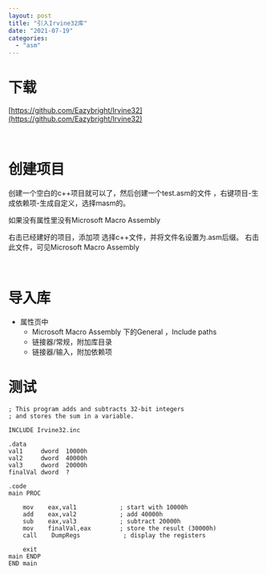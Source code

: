 ```yaml
---
layout: post
title: "引入Irvine32库"
date: "2021-07-19"
categories: 
  - "asm"
---
```


# 下载

[https://github.com/Eazybright/Irvine32](https://github.com/Eazybright/Irvine32)

 

# 创建项目

创建一个空白的c++项目就可以了，然后创建一个test.asm的文件 ，右键项目-生成依赖项-生成自定义，选择masm的。

如果没有属性里没有Microsoft Macro Assembly

右击已经建好的项目，添加项 选择c++文件，并将文件名设置为.asm后缀。 右击此文件，可见Microsoft Macro Assembly

 

# 导入库

- 属性页中
    - Microsoft Macro Assembly 下的General ，Include paths
    - 链接器/常规，附加库目录
    - 链接器/输入，附加依赖项

# 测试

```
; This program adds and subtracts 32-bit integers
; and stores the sum in a variable.

INCLUDE Irvine32.inc

.data
val1     dword  10000h
val2     dword  40000h
val3     dword  20000h
finalVal dword  ?

.code
main PROC

    mov    eax,val1            ; start with 10000h
    add    eax,val2            ; add 40000h
    sub    eax,val3            ; subtract 20000h
    mov    finalVal,eax        ; store the result (30000h)
    call    DumpRegs            ; display the registers

    exit
main ENDP
END main

```
